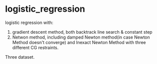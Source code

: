 # logistic_regression
logistic regression with:  
1. gradient descent method, both backtrack line search & constant step  
2. Netwon method, including damped Newton method(in case Newton Method doesn't converge) and Inexact Newton Method with three different CG restraints.  

Three dataset.
